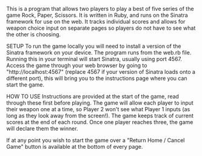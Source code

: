 This is a program that allows two players to play a best of five series of the game Rock, Paper, Scissors. It is written in Ruby, and runs on the Sinatra framework for use on the web. It tracks individual scores and allows for weapon choice input on separate pages so players do not have to see what the other is choosing.

SETUP
To run the game locally you will need to install a version of the Sinatra framework on your device. The program runs from the web.rb file. Running this in your terminal will start Sinatra, usually using port 4567. Access the game through your web browser by going to "http://localhost:4567" (replace 4567 if your version of Sinatra loads onto a different port), this will bring you to the instructions page where you can start the game.

HOW TO USE
Instructions are provided at the start of the game, read through these first before playing. The game will allow each player to input their weapon one at a time, so Player 2 won't see what Player 1 inputs (as long as they look away from the screen!). The game keeps track of current scores at the end of each round. Once one player reaches three, the game will declare them the winner.

If at any point you wish to start the game over a "Return Home / Cancel Game" button is available at the bottom of every page.